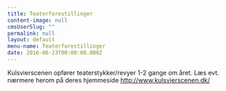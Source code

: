 ```yaml
---
title: Teaterforestillinger
content-image: null
cmsUserSlug: ""
permalink: null
layout: default
menu-name: Teaterforestillinger
date: 2016-06-23T00:00:00.000Z
---
```


Kulsvierscenen opfører teaterstykker/revyer 1-2 gange om året. Læs evt. nærmere herom på deres hjemmeside http://www.kulsvierscenen.dk/
